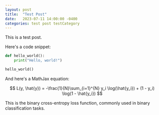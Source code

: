 ```yaml
---
layout: post
title:  "Test Post"
date:   2023-07-11 14:00:00 -0400
categories: test post testCategory
---
```


<script src="https://cdnjs.cloudflare.com/ajax/libs/mathjax/2.7.5/MathJax.js?config=TeX-MML-AM_CHTML" async></script>


This is a test post.

Here's a code snippet:

```python
def hello_world():
    print("Hello, world!")

hello_world()
```

And here's a MathJax equation:

$$
L(y, \hat{y}) = -\frac{1}{N}\sum_{i=1}^{N} y_i \log(\hat{y_i}) + (1 - y_i) \log(1 - \hat{y_i})
$$

This is the binary cross-entropy loss function, commonly used in binary classification tasks.
